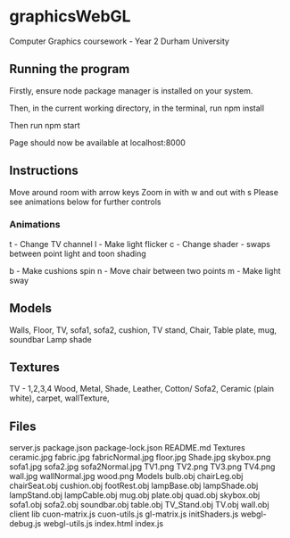 # graphicsWebGL
Computer Graphics coursework - Year 2 Durham University

## Running the program

Firstly, ensure node package manager is installed on your system.

Then, in the current working directory, in the terminal, run npm install

Then run npm start

Page should now be available at localhost:8000

## Instructions

Move around room with arrow keys
Zoom in with w and out with s
Please see animations below for further controls

### Animations

t - Change TV channel
l - Make light flicker
c - Change shader - swaps between point light and toon shading

b - Make cushions spin
n - Move chair between two points
m - Make light sway

## Models

Walls,
Floor,
TV,
sofa1,
sofa2,
cushion,
TV stand,
Chair,
Table
plate,
mug,
soundbar
Lamp shade

## Textures

TV - 1,2,3,4
Wood,
Metal,
Shade,
Leather,
Cotton/ Sofa2,
Ceramic (plain white),
carpet,
wallTexture,

## Files

server.js
package.json
package-lock.json
README.md
Textures
	ceramic.jpg
	fabric.jpg
	fabricNormal.jpg
	floor.jpg
	Shade.jpg
	skybox.png
	sofa1.jpg
	sofa2.jpg
	sofa2Normal.jpg
	TV1.png
	TV2.png
	TV3.png
	TV4.png
	wall.jpg
	wallNormal.jpg
	wood.png
Models
	bulb.obj
	chairLeg.obj
	chairSeat.obj
	cushion.obj
	footRest.obj
	lampBase.obj
	lampShade.obj
	lampStand.obj
	lampCable.obj
	mug.obj
	plate.obj
	quad.obj
	skybox.obj
	sofa1.obj
	sofa2.obj
	soundbar.obj
	table.obj
	TV_Stand.obj
	TV.obj
	wall.obj
client
	lib
		cuon-matrix.js
		cuon-utils.js
		gl-matrix.js
		initShaders.js
		webgl-debug.js
		webgl-utils.js
	index.html
	index.js


